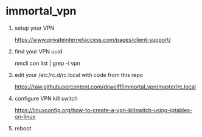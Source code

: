 # immortal_vpn

1.  setup your VPN
      
      https://www.privateinternetaccess.com/pages/client-support/
2.  find your VPN uuid 
      
      nmcli con list | grep -i vpn
3.  edit your /etc/rc.d/rc.local with code from this repo
      
      https://raw.githubusercontent.com/drwolff/immortal_vpn/master/rc.local
4.  configure VPN kill switch
      
      https://linuxconfig.org/how-to-create-a-vpn-killswitch-using-iptables-on-linux
5.  reboot
